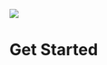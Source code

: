 ![](img/endlessscalable.png)

# Get Started

<!-- ## What do you need to know?

- [The Basic Concepts of TFGrid 3.0](tfgrid3_what_to_know) -->

